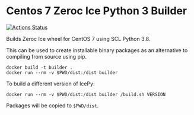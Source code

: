 Centos 7 Zeroc Ice Python 3 Builder
===================================

[![Actions Status](https://github.com/ome/zeroc-ice-py-centos7/workflows/Build/badge.svg)](https://github.com/ome/zeroc-ice-py-centos7/actions)

Builds Zeroc Ice wheel for CentOS 7 using SCL Python 3.8.

This can be used to create installable binary packages as an alternative to compiling from source using pip.

    docker build -t builder .
    docker run --rm -v $PWD/dist:/dist builder

To build a different version of IcePy:

    docker run --rm -v $PWD/dist:/dist builder /build.sh VERSION

Packages will be copied to `$PWD/dist`.

